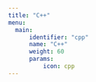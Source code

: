 ```yaml
---
title: "C++"
menu:
  main:
      identifier: "cpp"
      name: "C++"
      weight: 60
      params:
          icon: cpp
---
```

